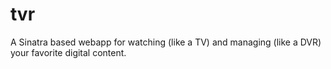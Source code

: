 # tvr
A Sinatra based webapp for watching (like a TV) and managing (like a DVR) your favorite digital content.
